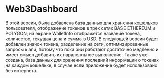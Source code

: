 
# Web3Dashboard
В этой версии, была добавлена база данных для хранения кошельков пользователя, отображение токенов в трех сетях BASE ETHEREUM и POLYGON, на экране WalletInfo отображется название токена, количество, текущая цена и сумма в USD.
В следующей версии будет добавлен значок токена, разделение на сети, оптимизированные запросы к апи, потому что пока они работают достаточно медленно и имеет смысл добавить их паралелльное выполнение. Также уже создана, база данных для хранения последний информации о токенах на каждом кошельке, в случае если приложение будет использовано без интернета.
